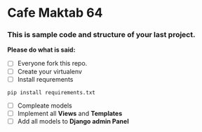 # Cafe Maktab 64
### This is sample code and structure of your last project.
**Please do what is said:**
- [ ] Everyone fork this repo.
- [ ] Create your virtualenv
- [ ] Install requrements
```
pip install requirements.txt
```
- [ ] Compleate models
- [ ] Implement all **Views** and **Templates**
- [ ] Add all models to **Django admin Panel**
